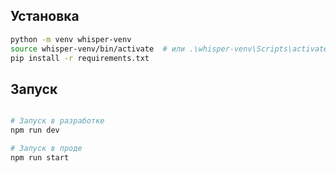 ## Установка

```bash
python -m venv whisper-venv
source whisper-venv/bin/activate  # или .\whisper-venv\Scripts\activate на Windows
pip install -r requirements.txt
```


## Запуск

```bash

# Запуск в разработке
npm run dev

# Запуск в проде
npm run start
